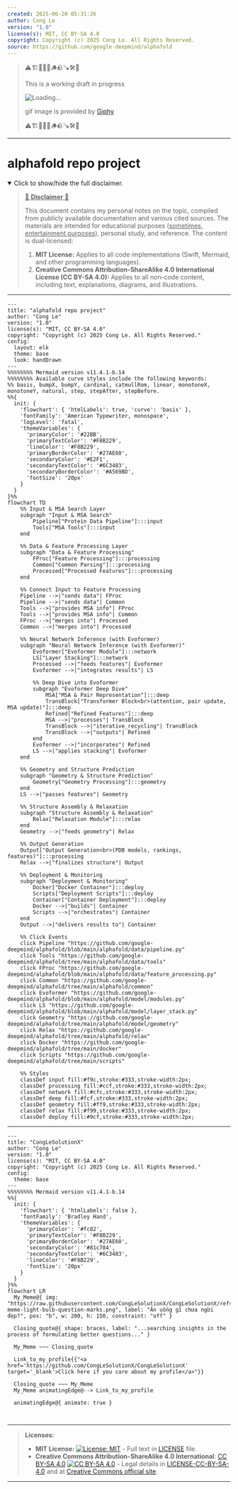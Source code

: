 ```yaml
---
created: 2025-06-20 05:31:26
author: Cong Le
version: "1.0"
license(s): MIT, CC BY-SA 4.0
copyright: Copyright (c) 2025 Cong Le. All Rights Reserved.
source: https://github.com/google-deepmind/alphafold
---
```



> ⚠️🏗️🚧🦺🧱🪵🪨🪚🛠️👷
> 
> This is a working draft in progress
> 
> ![Loading...](https://media2.giphy.com/media/v1.Y2lkPTc5MGI3NjExMXVjejV3dnVjc2o5MXd3eXBvcDR1cHlzbHQ1Z2R6YjY0ZHpmdjJ6OCZlcD12MV9pbnRlcm5hbF9naWZfYnlfaWQmY3Q9Zw/hL9q5k9dk9l0wGd4e0/giphy.gif)
>
> gif image is provided by [Giphy](https://giphy.com)
> 
> ⚠️🏗️🚧🦺🧱🪵🪨🪚🛠️👷


----




# alphafold repo project
<details open>
<summary>Click to show/hide the full disclaimer.</summary>
   
> <ins>📢 **Disclaimer** 🚨</ins>
>
> This document contains my personal notes on the topic,
> compiled from publicly available documentation and various cited sources.
> The materials are intended for educational purposes (<ins>sometimes, entertainment purposes</ins>), personal study, and reference.
> The content is dual-licensed:
> 1. **MIT License:** Applies to all code implementations (Swift, Mermaid, and other programming languages).
> 2. **Creative Commons Attribution-ShareAlike 4.0 International License (CC BY-SA 4.0):** Applies to all non-code content, including text, explanations, diagrams, and illustrations.

</details>


---

```mermaid
---
title: "alphafold repo project"
author: "Cong Le"
version: "1.0"
license(s): "MIT, CC BY-SA 4.0"
copyright: "Copyright (c) 2025 Cong Le. All Rights Reserved."
config:
  layout: elk
  theme: base
  look: handDrawn
---
%%%%%%%% Mermaid version v11.4.1-b.14
%%%%%%%% Available curve styles include the following keywords:
%% basis, bumpX, bumpY, cardinal, catmullRom, linear, monotoneX, monotoneY, natural, step, stepAfter, stepBefore.
%%{
  init: {
    'flowchart': { 'htmlLabels': true, 'curve': 'basis' },
    'fontFamily': 'American Typewriter, monospace',
    'logLevel': 'fatal',
    'themeVariables': {
      'primaryColor': '#22BB',
      'primaryTextColor': '#F8B229',
      'lineColor': '#F8B229',
      'primaryBorderColor': '#27AE60',
      'secondaryColor': '#E2F1',
      'secondaryTextColor': '#6C3483',
      'secondaryBorderColor': '#A569BD',
      'fontSize': '20px'
    }
  }
}%%
flowchart TD
    %% Input & MSA Search Layer
    subgraph "Input & MSA Search"
        Pipeline["Protein Data Pipeline"]:::input
        Tools["MSA Tools"]:::input
    end

    %% Data & Feature Processing Layer
    subgraph "Data & Feature Processing"
        FProc["Feature Processing"]:::processing
        Common["Common Parsing"]:::processing
        Processed["Processed Features"]:::processing
    end

    %% Connect Input to Feature Processing
    Pipeline -->|"sends data"| FProc
    Pipeline -->|"sends data"| Common
    Tools -->|"provides MSA info"| FProc
    Tools -->|"provides MSA info"| Common
    FProc -->|"merges into"| Processed
    Common -->|"merges into"| Processed

    %% Neural Network Inference (with Evoformer)
    subgraph "Neural Network Inference (with Evoformer)"
        Evoformer["Evoformer Module"]:::network
        LS["Layer Stacking"]:::network
        Processed -->|"feeds features"| Evoformer
        Evoformer -->|"integrates results"| LS

        %% Deep Dive into Evoformer
        subgraph "Evoformer Deep Dive"
            MSA["MSA & Pair Representation"]:::deep
            TransBlock["Transformer Block<br>(attention, pair update, MSA update)"]:::deep
            Refined["Refined Features"]:::deep
            MSA -->|"processes"| TransBlock
            TransBlock -->|"iterative_recycling"| TransBlock
            TransBlock -->|"outputs"| Refined
        end
        Evoformer -->|"incorporates"| Refined
        LS -->|"applies stacking"| Evoformer
    end

    %% Geometry and Structure Prediction
    subgraph "Geometry & Structure Prediction"
        Geometry["Geometry Processing"]:::geometry
    end
    LS -->|"passes features"| Geometry

    %% Structure Assembly & Relaxation
    subgraph "Structure Assembly & Relaxation"
        Relax["Relaxation Module"]:::relax
    end
    Geometry -->|"feeds geometry"| Relax

    %% Output Generation
    Output["Output Generation<br>(PDB models, rankings, features)"]:::processing
    Relax -->|"finalizes structure"| Output

    %% Deployment & Monitoring
    subgraph "Deployment & Monitoring"
        Docker["Docker Container"]:::deploy
        Scripts["Deployment Scripts"]:::deploy
        Container["Container Deployment"]:::deploy
        Docker -->|"builds"| Container
        Scripts -->|"orchestrates"| Container
    end
    Output -->|"delivers results to"| Container

    %% Click Events
    click Pipeline "https://github.com/google-deepmind/alphafold/blob/main/alphafold/data/pipeline.py"
    click Tools "https://github.com/google-deepmind/alphafold/tree/main/alphafold/data/tools"
    click FProc "https://github.com/google-deepmind/alphafold/blob/main/alphafold/data/feature_processing.py"
    click Common "https://github.com/google-deepmind/alphafold/tree/main/alphafold/common"
    click Evoformer "https://github.com/google-deepmind/alphafold/blob/main/alphafold/model/modules.py"
    click LS "https://github.com/google-deepmind/alphafold/blob/main/alphafold/model/layer_stack.py"
    click Geometry "https://github.com/google-deepmind/alphafold/tree/main/alphafold/model/geometry"
    click Relax "https://github.com/google-deepmind/alphafold/tree/main/alphafold/relax"
    click Docker "https://github.com/google-deepmind/alphafold/tree/main/docker"
    click Scripts "https://github.com/google-deepmind/alphafold/tree/main/scripts"

    %% Styles
    classDef input fill:#f9c,stroke:#333,stroke-width:2px;
    classDef processing fill:#ccf,stroke:#333,stroke-width:2px;
    classDef network fill:#cfc,stroke:#333,stroke-width:2px;
    classDef deep fill:#fcf,stroke:#333,stroke-width:2px;
    classDef geometry fill:#ff9,stroke:#333,stroke-width:2px;
    classDef relax fill:#f99,stroke:#333,stroke-width:2px;
    classDef deploy fill:#9cf,stroke:#333,stroke-width:2px;
```

---

<!-- 
```mermaid
%% Current Mermaid version
info
```  -->


```mermaid
---
title: "CongLeSolutionX"
author: "Cong Le"
version: "1.0"
license(s): "MIT, CC BY-SA 4.0"
copyright: "Copyright (c) 2025 Cong Le. All Rights Reserved."
config:
  theme: base
---
%%%%%%%% Mermaid version v11.4.1-b.14
%%{
  init: {
    'flowchart': { 'htmlLabels': false },
    'fontFamily': 'Bradley Hand',
    'themeVariables': {
      'primaryColor': '#fc82',
      'primaryTextColor': '#F8B229',
      'primaryBorderColor': '#27AE60',
      'secondaryColor': '#81c784',
      'secondaryTextColor': '#6C3483',
      'lineColor': '#F8B229',
      'fontSize': '20px'
    }
  }
}%%
flowchart LR
  My_Meme@{ img: "https://raw.githubusercontent.com/CongLeSolutionX/CongLeSolutionX/refs/heads/main/assets/images/My-meme-light-bulb-question-marks.png", label: "Ăn uống gì chưa ngừi đẹp?", pos: "b", w: 200, h: 150, constraint: "off" }

  Closing_quote@{ shape: braces, label: "...searching insights in the process of formulating better questions..." }
    
  My_Meme ~~~ Closing_quote
    
  Link_to_my_profile{{"<a href='https://github.com/CongLeSolutionX/CongLeSolutionX' target='_blank'>Click here if you care about my profile</a>"}}

  Closing_quote ~~~ My_Meme
  My_Meme animatingEdge@--> Link_to_my_profile
  
  animatingEdge@{ animate: true }



```

---
>**Licenses:**
>
>- **MIT License:**  [![License: MIT](https://img.shields.io/badge/License-MIT-yellow.svg)](LICENSE) - Full text in [LICENSE](LICENSE) file.
>- **Creative Commons Attribution-ShareAlike 4.0 International**: [CC BY-SA 4.0](https://creativecommons.org/licenses/by-sa/4.0/) [![CC BY-SA 4.0](https://licensebuttons.net/l/by-sa/4.0/88x31.png)](https://creativecommons.org/licenses/by-sa/4.0/) - Legal details in [LICENSE-CC-BY-SA-4.0](THE_PAST/LICENSE-CC-BY-SA-4.0) and at [Creative Commons official site](https://creativecommons.org/licenses/by-sa/4.0/).
>
---